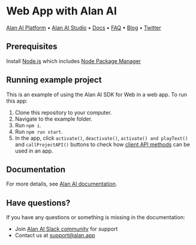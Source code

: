 # Web App with Alan AI

[Alan AI Platform](https://alan.app/) • [Alan AI Studio](https://studio.alan.app/register) • [Docs](https://alan.app/docs) • [FAQ](https://alan.app/docs/usage/additional/faq) •
[Blog](https://alan.app/blog/) • [Twitter](https://twitter.com/alanvoiceai)

## Prerequisites
Install [Node.js](https://nodejs.org/) which includes [Node Package Manager](https://www.npmjs.com/get-npm)

## Running example project

This is an example of using the Alan AI SDK for Web in a web app. To run this app:

1. Clone this repository to your computer. 
2. Navigate to the example folder.
3. Run `npm i`.
4. Run `npm run start`.
5. In the app, click `activate()`, `deactivate()`, `activate() and playText()` and `callProjectAPI()` buttons to check how [client API methods](https://alan.app/docs/client-api/web/web-api#alan-button-methods) can be used in an app.

## Documentation
  
For more details, see [Alan AI documentation](https://alan.app/docs/client-api/web/web-api).

## Have questions?

If you have any questions or something is missing in the documentation:
- Join [Alan AI Slack community](https://app.slack.com/client/TL55N530A) for support
- Contact us at [support@alan.app](mailto:support@alan.app)
